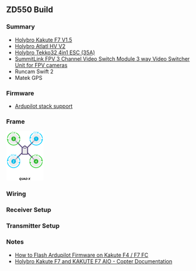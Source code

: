
## ZD550 Build

### Summary

- [Holybro Kakute F7 V1.5](http://www.holybro.com/product/kakute-f7/)
- [Holybro Atlatl HV V2](http://www.holybro.com/product/atlatl-hv-v2/)
- [Holybro Tekko32 4in1 ESC (35A)](http://www.holybro.com/product/tekko32-4in1-esc-35a/)
- [SummitLink FPV 3 Channel Video Switch Module 3 way Video Switcher Unit for FPV cameras](https://www.amazon.com/gp/product/B00R5CJEY4)
- Runcam Swift 2
- Matek GPS

### Firmware

- [Ardupilot stack support](https://github.com/ArduPilot/ardupilot/blob/master/libraries/AP_HAL_ChibiOS/hwdef/KakuteF7/README.md)

### Frame

<img src="motororder-quad-x-2d.png" alt="drawing" width="100"/>

### Wiring

### Receiver Setup

### Transmitter Setup

### Notes

- [How to Flash Ardupilot Firmware on Kakute F4 / F7 FC](https://oscarliang.com/flash-ardupilot-kakute-f4-f7-fc/)
- [Holybro Kakute F7 and KAKUTE F7 AIO - Copter Documentation](https://ardupilot.org/copter/docs/common-holybro-kakutef7aio.html)
